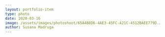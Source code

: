 ```yaml
---
layout: portfolio-item
type: photo
date: 2020-03-16
image: /assets/images/photoshoot/65A4B8D6-4AE3-45FC-A21C-4512BAEE779D.JPG
author: Susana Madruga
---
```


